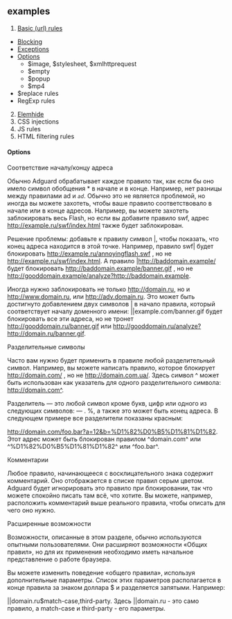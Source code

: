 ## examples
1. [Basic (url) rules](http://gshumihin.github.io/examples/filterrules/01_basic_rules.html#)
 * [Blocking](http://gshumihin.github.io/examples/filterrules/01_basic_rules.html#)
 * [Exceptions](http://gshumihin.github.io/examples/filterrules/01_2_Exceptions.html#)
 * [Options](#options)
    * $image, $stylesheet, $xmlhttprequest
    * $empty
    * $popup
    * $mp4
  * $replace rules
  * RegExp rules
2. [Elemhide](http://gshumihin.github.io/examples/filterrules/02_Elemhide.html#)
3. CSS injections
4. JS rules
5. HTML filtering rules

#### Options

Соответствие началу/концу адреса

Обычно Adguard обрабатывает каждое правило так, как если бы оно имело символ обобщения * в начале и в конце. Например, нет разницы между правилами ad и <code>*ad*</code>. Обычно это не является проблемой, но иногда вы можете захотеть, чтобы ваше правило соответствовало в начале или в конце адресов. Например, вы можете захотеть заблокировать весь Flash, но если вы добавите правило swf, адрес http://example.ru/swf/index.html также будет заблокирован.

Решение проблемы: добавьте к правилу символ |, чтобы показать, что конец адреса находится в этой точке. Например, правило swf| будет блокировать http://example.ru/annoyingflash.swf , но не http://example.ru/swf/index.html. А правило |http://baddomain.example/ будет блокировать http://baddomain.example/banner.gif , но не http://gooddomain.example/analyze?http://baddomain.example.

Иногда нужно заблокировать не только http://domain.ru, но и http://www.domain.ru, или http://adv.domain.ru. Это может быть достигнуто добавлением двух символов | в начало правила, который соответствует началу доменного имени: ||example.com/banner.gif будет блокировать все эти адреса, но не тронет http://gooddomain.ru/banner.gif или http://gooddomain.ru/analyze?http://domain.ru/banner.gif.

Разделительные символы

Часто вам нужно будет применить в правиле любой разделительный символ. Например, вы можете написать правило, которое блокирует http://domain.com/ , но не http://domain.com.ua/. Здесь символ ^ может быть использован как указатель для одного разделительного символа: http://domain.com^.

Разделитель — это любой символ кроме букв, цифр или одного из следующих символов: — . %, а также это может быть конец адреса. В следующем примере все разделители показаны красным:

http://domain.com/foo.bar?a=12&b=%D1%82%D0%B5%D1%81%D1%82.
Этот адрес может быть блокирован правилом ^domain.com^ или ^%D1%82%D0%B5%D1%81%D1%82^ или ^foo.bar^.

Комментарии

Любое правило, начинающееся с восклицательного знака содержит комментарий. Оно отображается в списке правил серым цветом. Adguard будет игнорировать это правило при блокировании, так что можете спокойно писать там всё, что хотите. Вы можете, например, расположить комментарий выше реального правила, чтобы описать для чего оно нужно.

Расширенные возможности

Возможности, описанные в этом разделе, обычно используются опытными пользователями. Они расширяют возможности «Общих правил», но для их применения необходимо иметь начальное представление о работе браузера.

Вы можете изменить поведение «общего правила», используя дополнительные параметры. Список этих параметров располагается в конце правила за знаком доллара $ и разделяется запятыми. Например:

||domain.ru$match-case,third-party.
Здесь ||domain.ru - это само правило, а match-case и third-party - его параметры.
